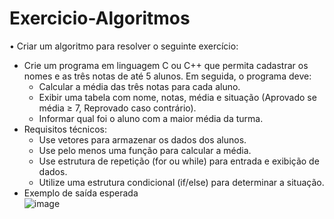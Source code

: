 # Exercicio-Algoritmos

• Criar um algoritmo para resolver o seguinte exercício:  
- Crie um programa em linguagem C ou C++ que permita cadastrar os nomes 
e as três notas de até 5 alunos. Em seguida, o programa deve:  
  - Calcular a média das três notas para cada aluno.  
  - Exibir uma tabela com nome, notas, média e situação (Aprovado se 
média ≥ 7, Reprovado caso contrário).  
  - Informar qual foi o aluno com a maior média da turma.  
- Requisitos técnicos:  
  - Use vetores para armazenar os dados dos alunos.  
  - Use pelo menos uma função para calcular a média.  
  - Use estrutura de repetição (for ou while) para entrada e exibição de 
dados.  
  - Utilize uma estrutura condicional (if/else) para determinar a situação.  
- Exemplo de saída esperada  
![image](https://github.com/user-attachments/assets/a34bca3c-5c30-40d8-b88f-5ca638600067)
